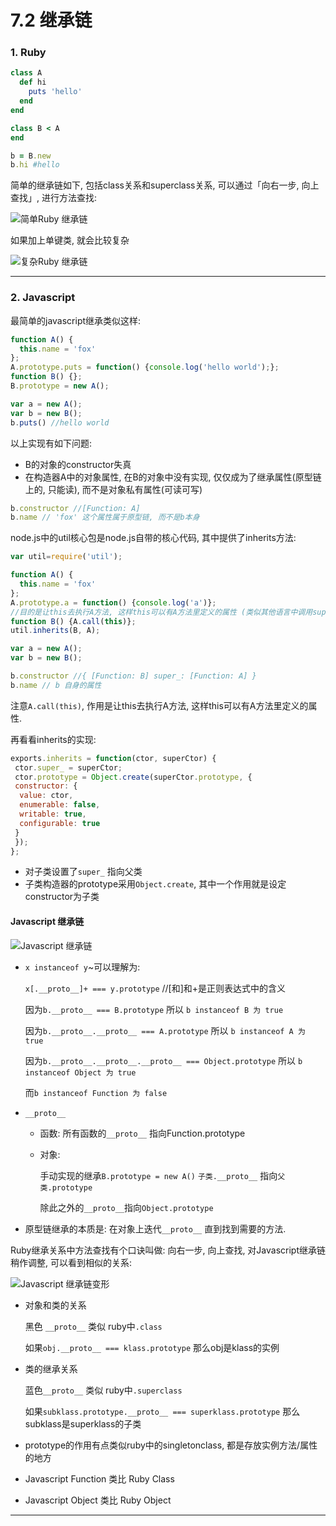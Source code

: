 # 7.2 继承链




### 1. Ruby

```ruby
class A
  def hi
    puts 'hello'
  end
end

class B < A
end

b = B.new
b.hi #hello
```

简单的继承链如下, 包括class关系和superclass关系, 可以通过「向右一步, 向上查找」, 进行方法查找:

![简单Ruby 继承链](/images/ruby_inherit_1.png)


如果加上单键类, 就会比较复杂

![复杂Ruby 继承链](/images/ruby_inherit_2.png)


---

### 2. Javascript

最简单的javascript继承类似这样:

```javascript
function A() {
  this.name = 'fox'
};
A.prototype.puts = function() {console.log('hello world');};
function B() {};
B.prototype = new A();

var a = new A();
var b = new B();
b.puts() //hello world
```

以上实现有如下问题:

* B的对象的constructor失真
* 在构造器A中的对象属性, 在B的对象中没有实现, 仅仅成为了继承属性(原型链上的, 只能读), 而不是对象私有属性(可读可写)


```javascript
b.constructor //[Function: A]
b.name // 'fox' 这个属性属于原型链, 而不是b本身
```

node.js中的util核心包是node.js自带的核心代码, 其中提供了inherits方法:

```javascript
var util=require('util');

function A() {
  this.name = 'fox'
};
A.prototype.a = function() {console.log('a')};
//目的是让this去执行A方法, 这样this可以有A方法里定义的属性 (类似其他语言中调用super)
function B() {A.call(this)};
util.inherits(B, A);

var a = new A();
var b = new B();

b.constructor //{ [Function: B] super_: [Function: A] }
b.name // b 自身的属性
```

注意`A.call(this)`, 作用是让this去执行A方法, 这样this可以有A方法里定义的属性.

再看看inherits的实现:

```javascript
exports.inherits = function(ctor, superCtor) {
 ctor.super_ = superCtor;
 ctor.prototype = Object.create(superCtor.prototype, {
 constructor: {
  value: ctor,
  enumerable: false,
  writable: true,
  configurable: true
 }
 });
};
```

* 对子类设置了`super_` 指向父类
* 子类构造器的prototype采用`Object.create`, 其中一个作用就是设定constructor为子类

#### Javascript 继承链

![Javascript 继承链](/images/javascript_inherit_1.png)

* `x instanceof y`~可以理解为:

  `x[.__proto__]+ === y.prototype` //[和]和+是正则表达式中的含义

  因为`b.__proto__ === B.prototype` 所以 `b instanceof B 为 true`

  因为`b.__proto__.__proto__ === A.prototype` 所以 `b instanceof A 为 true`

  因为`b.__proto__.__proto__.__proto__ === Object.prototype` 所以 `b instanceof Object 为 true`

  而`b instanceof Function 为 false`

* `__proto__`

  * 函数: 所有函数的`__proto__` 指向Function.prototype

  * 对象:

    手动实现的继承`B.prototype = new A()` `子类.__proto__` 指向`父类.prototype`

    除此之外的`__proto__`指向`Object.prototype`

* 原型链继承的本质是: 在对象上迭代`__proto__` 直到找到需要的方法.


Ruby继承关系中方法查找有个口诀叫做: 向右一步, 向上查找, 对Javascript继承链稍作调整, 可以看到相似的关系:

![Javascript 继承链变形](/images/javascript_inherit_2.png)

* 对象和类的关系

  黑色 `__proto__` 类似 ruby中`.class`

  如果`obj.__proto__ === klass.prototype`  那么obj是klass的实例

* 类的继承关系

  蓝色`__proto__` 类似 ruby中`.superclass`

  如果`subklass.prototype.__proto__ === superklass.prototype` 那么subklass是superklass的子类

* prototype的作用有点类似ruby中的singletonclass, 都是存放实例方法/属性的地方

* Javascript Function 类比 Ruby Class

* Javascript Object 类比 Ruby Object


---



[comment]: <> (复制)
